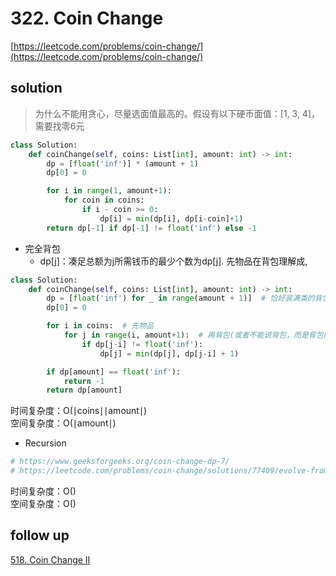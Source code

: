 # 322. Coin Change
[https://leetcode.com/problems/coin-change/](https://leetcode.com/problems/coin-change/)


## solution

> 为什么不能用贪心，尽量选面值最高的。假设有以下硬币面值：[1, 3, 4]，需要找零6元

```python
class Solution:
    def coinChange(self, coins: List[int], amount: int) -> int:
        dp = [float('inf')] * (amount + 1)
        dp[0] = 0

        for i in range(1, amount+1):
            for coin in coins:
                if i - coin >= 0:
                    dp[i] = min(dp[i], dp[i-coin]+1)
        return dp[-1] if dp[-1] != float('inf') else -1
```

- 完全背包
  - dp[j]：凑足总额为j所需钱币的最少个数为dp[j]. 先物品在背包理解成, 

```python
class Solution:
    def coinChange(self, coins: List[int], amount: int) -> int:        
        dp = [float('inf') for _ in range(amount + 1)]  # 恰好装满类的背包问题初始化
        dp[0] = 0

        for i in coins:  # 先物品
            for j in range(i, amount+1):  # 再背包(或者不能说背包，而是背包的约束), 背包大于物品
                if dp[j-i] != float('inf'):
                    dp[j] = min(dp[j], dp[j-i] + 1)

        if dp[amount] == float('inf'):
            return -1
        return dp[amount]
```
时间复杂度：O(∣coins∣∣amount∣) <br>
空间复杂度：O(∣amount∣)


- Recursion
```python
# https://www.geeksforgeeks.org/coin-change-dp-7/
# https://leetcode.com/problems/coin-change/solutions/77409/evolve-from-brute-force-to-optimal-a-review-of-all-solutions/

```
时间复杂度：O() <br>
空间复杂度：O()


## follow up

[518. Coin Change II](./518.%20Coin%20Change%20II.md)
